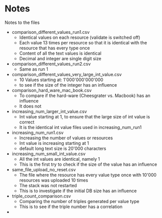 # Notes

Notes to the files

- comparison_different_values_run1.csv
  - Identical values on each resource (validate is switched off)
  - Each value 13 times per resource so that it is identical with the resource that has every type once
  - Content of all the text values is identical
  - Decimal and integer are single digit size
- comparison_different_values_run2.csv
  - Same as run 1
- comparison_different_values_very_large_int_value.csv
  - 10 Values starting at: 1'000'000'000'000
  - to see if the size of the integer has an influence
- comparison_hard_ware_mac_book.csv
  - To compare if the hard-ware (Cheesgrater vs. Macbook) has an influence
  - It does not
- increasing_num_larger_int_value.csv
  - Int value starting at 1, to ensure that the large size of int value is correct
  - It is the identical int value files used in increasing_num_run1
- increasing_num_run1.csv
  - Increasing the number of values or resources
  - Int value is increasing starting at 1
  - default long text size is 20'000 characters
- increasing_num_small_int_value.csv
  - All the int values are identical, namely 1
  - This is the first try to check if the size of the value has an influence
- same_file_upload_no_reset.csv
  - The file where the resource has every value type once with 10'000 resources was uploaded 10 times
  - The stack was not restarted
  - This is to investigate if the initial DB size has an influence
- triple_count_comparison.csv
  - Comparing the number of triples generated per value type
  - This is to see if the triple number has a correlation
- 